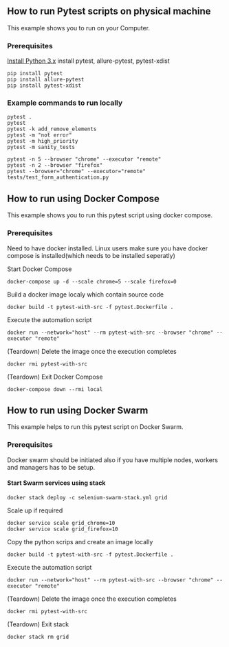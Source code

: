 ## How to run Pytest scripts on physical machine
This example shows you to run on your Computer.

### Prerequisites
[Install Python 3.x](https://www.python.org/downloads/)
install pytest, allure-pytest, pytest-xdist
```console
pip install pytest
pip install allure-pytest
pip install pytest-xdist
```

### Example commands to run locally
```console
pytest .
pytest
pytest -k add_remove_elements
pytest -m "not error" 
pytest -m high_priority
pytest -m sanity_tests

pytest -n 5 --browser "chrome" --executor "remote"
pytest -n 2 --browser "firefox"
pytest --browser="chrome" --executor="remote" tests/test_form_authentication.py
```

## How to run using Docker Compose
This example shows you to run this pytest script using docker compose.

### Prerequisites
Need to have docker installed. Linux users make sure you have docker compose is installed(which needs to be installed seperatly)

Start Docker Compose
```console
docker-compose up -d --scale chrome=5 --scale firefox=0
```

Build a docker image localy which contain source code
```console
docker build -t pytest-with-src -f pytest.Dockerfile .
```
Execute the automation script
```console
docker run --network="host" --rm pytest-with-src --browser "chrome" --executor "remote"
```
(Teardown) Delete the image once the execution completes
```console
docker rmi pytest-with-src
```
(Teardown) Exit Docker Compose
```console
docker-compose down --rmi local
```
## How to run using Docker Swarm
This example helps to run this pytest script on Docker Swarm.
### Prerequisites
Docker swarm should be initiated also if you have multiple nodes, workers and managers has to be setup. 

#### Start Swarm services using stack
```console
docker stack deploy -c selenium-swarm-stack.yml grid
```
Scale up if required
```console
docker service scale grid_chrome=10
docker service scale grid_firefox=10
```
Copy the python scrips and create an image locally
```console
docker build -t pytest-with-src -f pytest.Dockerfile .
```
Execute the automation script
```console
docker run --network="host" --rm pytest-with-src --browser "chrome" --executor "remote"
```
(Teardown) Delete the image once the execution completes
```console
docker rmi pytest-with-src
```
(Teardown) Exit stack
```console
docker stack rm grid
```
